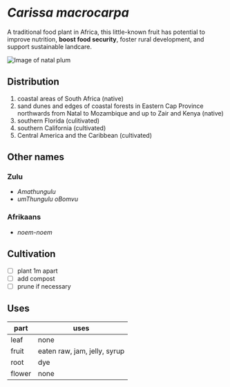 # *Carissa macrocarpa*

A traditional food plant in Africa, this little-known fruit has potential to improve nutrition, **boost food security**, foster rural development, and support sustainable landcare.

![Image of natal plum](https://upload.wikimedia.org/wikipedia/commons/thumb/1/17/Starr_010820-0009_Carissa_macrocarpa.jpg/1280px-Starr_010820-0009_Carissa_macrocarpa.jpg)

## Distribution
1. coastal areas of South Africa (native)
1. sand dunes and edges of coastal forests in Eastern Cap Province northwards from Natal to Mozambique and up to Zair and Kenya (native)
1. southern Florida (culitivated)
1. southern California (cultivated)
1. Central America and the Caribbean (cultivated)

## Other names

### Zulu
* *Amathungulu*
* *umThungulu oBomvu*

### Afrikaans
* *noem-noem*

## Cultivation
 - [ ] plant 1m apart
 - [ ] add compost
 - [ ] prune if necessary

## Uses

part | uses
--- | ---
leaf | none
fruit | eaten raw, jam, jelly, syrup
root | dye
flower | none
